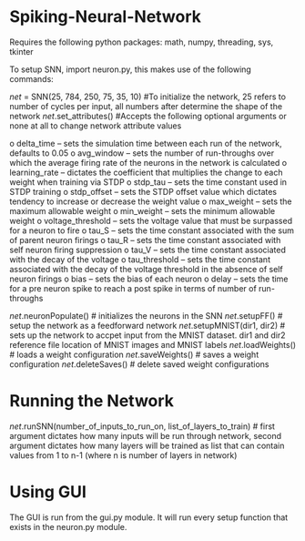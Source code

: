 # Spiking-Neural-Network

Requires the following python packages: math, numpy, threading, sys, tkinter

To setup SNN, import neuron.py, this makes use of the following commands:

_net_ = SNN(25, 784, 250, 75, 35, 10) #To initialize the network, 25 refers to number of cycles per input, all numbers after determine the shape of the network
_net_.set_attributes() #Accepts the following optional arguments or none at all to change network attribute values

o	delta_time – sets the simulation time between each run of the network, defaults to 0.05
o	avg_window – sets the number of run-throughs over which the average firing rate of the neurons in the network is calculated
o	learning_rate – dictates the coefficient that multiplies the change to each weight when training via STDP
o	stdp_tau – sets the time constant used in STDP training
o	stdp_offset – sets the STDP offset value which dictates tendency to increase or decrease the weight value
o	max_weight – sets the maximum allowable weight
o	min_weight – sets the minimum allowable weight
o	voltage_threshold – sets the voltage value that must be surpassed for a neuron to fire
o	tau_S – sets the time constant associated with the sum of parent neuron firings
o	tau_R – sets the time constant associated with self neuron firing suppression
o	tau_V – sets the time constant associated with the decay of the voltage
o	tau_threshold – sets the time constant associated with the decay of the voltage threshold in the absence of self neuron firings
o	bias – sets the bias of each neuron
o	delay – sets the time for a pre neuron spike to reach a post spike in terms of number of run-throughs

_net_.neuronPopulate() # initializes the neurons in the SNN
_net_.setupFF() # setup the network as a feedforward network
_net_.setupMNIST(dir1, dir2) # sets up  the network to accpet input from the MNIST dataset. dir1 and dir2 reference file location of MNIST images and MNIST labels
_net_.loadWeights() # loads a weight configuration
_net_.saveWeights() # saves a weight configuration
_net_.deleteSaves() # delete saved weight configurations

# Running the Network
_net_.runSNN(number_of_inputs_to_run_on, list_of_layers_to_train) # first argument dictates how many inputs will be run through network, second argument dictates how many layers will be trained as list that can contain values from 1 to n-1 (where n is number of layers in network)

# Using GUI
The GUI is run from the gui.py module. It will run every setup function that exists in the neuron.py module.
